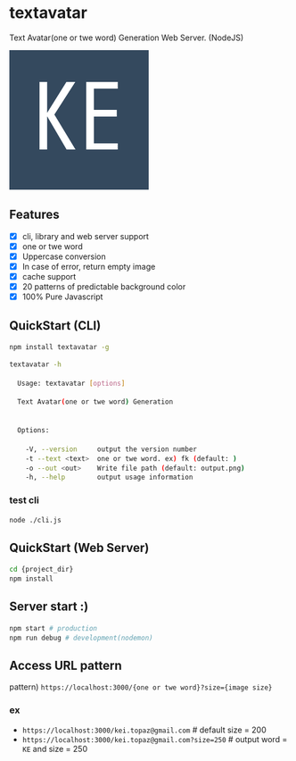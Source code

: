 # textavatar

Text Avatar(one or twe word) Generation Web Server. (NodeJS)

![textavatar](art/kei.topaz@gmail.png)

## Features

- [x] cli, library and web server support
- [x] one or twe word
- [x] Uppercase conversion
- [x] In case of error, return empty image
- [x] cache support
- [x] 20 patterns of predictable background color
- [x] 100% Pure Javascript

## QuickStart (CLI)

```sh
npm install textavatar -g
```

```sh
textavatar -h

  Usage: textavatar [options]

  Text Avatar(one or twe word) Generation


  Options:

    -V, --version     output the version number
    -t --text <text>  one or twe word. ex) fk (default: )
    -o --out <out>    Write file path (default: output.png)
    -h, --help        output usage information
```

### test cli

```sh
node ./cli.js
```

## QuickStart (Web Server)

```sh
cd {project_dir}
npm install
```

## Server start :)

```sh
npm start # production
npm run debug # development(nodemon)
```

## Access URL pattern

pattern) `https://localhost:3000/{one or twe word}?size={image size}`

### ex

- `https://localhost:3000/kei.topaz@gmail.com` # default size = 200
- `https://localhost:3000/kei.topaz@gmail.com?size=250` # output word = `KE` and size = 250
